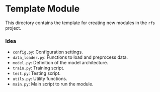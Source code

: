 # Template Module

This directory contains the template for creating new modules in the `rfs` project.

### Idea
- `config.py`: Configuration settings.
- `data_loader.py`: Functions to load and preprocess data.
- `model.py`: Definition of the model architecture.
- `train.py`: Training script.
- `test.py`: Testing script.
- `utils.py`: Utility functions.
- `main.py`: Main script to run the module.
